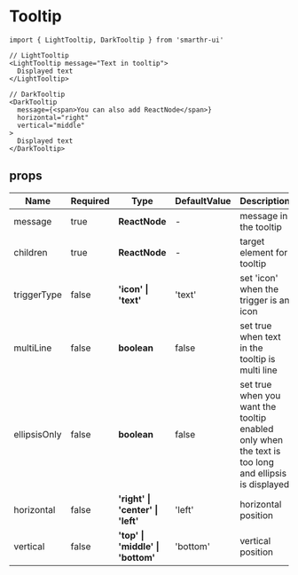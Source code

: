 # Tooltip

```tsx
import { LightTooltip, DarkTooltip } from 'smarthr-ui'

// LightTooltip
<LightTooltip message="Text in tooltip">
  Displayed text
</LightTooltip>

// DarkTooltip
<DarkTooltip
  message={<span>You can also add ReactNode</span>}
  horizontal="right"
  vertical="middle"
>
  Displayed text
</DarkTooltip>
```

## props

| Name         | Required | Type                                      | DefaultValue | Description                                                                                         |
| ------------ | -------- | ----------------------------------------- | ------------ | --------------------------------------------------------------------------------------------------- |
| message      | true     | **ReactNode**                             | -            | message in the tooltip                                                                              |
| children     | true     | **ReactNode**                             | -            | target element for tooltip                                                                          |
| triggerType  | false    | **'icon' &#124; 'text'**                  | 'text'       | set 'icon' when the trigger is an icon                                                              |
| multiLine    | false    | **boolean**                               | false        | set true when text in the tooltip is multi line                                                     |
| ellipsisOnly | false    | **boolean**                               | false        | set true when you want the tooltip enabled only when the text is too long and ellipsis is displayed |
| horizontal   | false    | **'right' &#124; 'center' &#124; 'left'** | 'left'       | horizontal position                                                                                 |
| vertical     | false    | **'top' &#124; 'middle' &#124; 'bottom'** | 'bottom'     | vertical position                                                                                   |